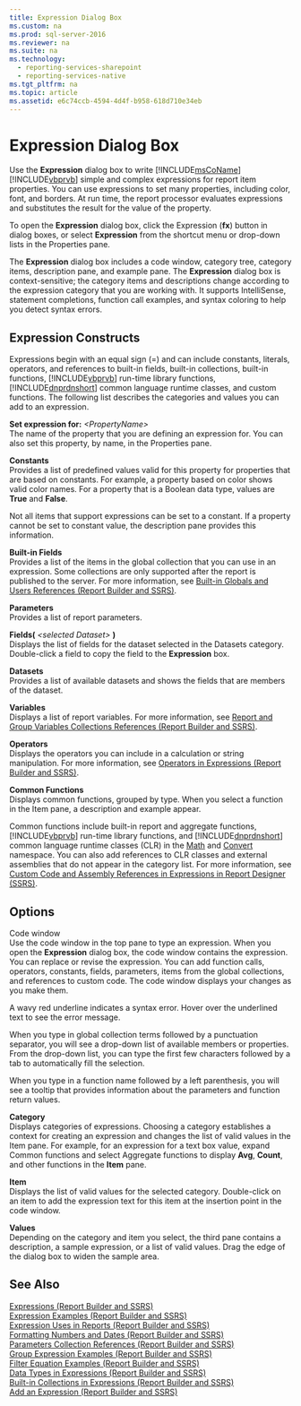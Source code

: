 ```yaml
---
title: Expression Dialog Box
ms.custom: na
ms.prod: sql-server-2016
ms.reviewer: na
ms.suite: na
ms.technology: 
  - reporting-services-sharepoint
  - reporting-services-native
ms.tgt_pltfrm: na
ms.topic: article
ms.assetid: e6c74ccb-4594-4d4f-b958-618d710e34eb
---
```

# Expression Dialog Box
  Use the **Expression** dialog box to write [!INCLUDE[msCoName](../../Token\Other/msCoName_md.md)] [!INCLUDE[vbprvb](../../Token\Other/vbprvb_md.md)] simple and complex expressions for report item properties. You can use expressions to set many properties, including color, font, and borders. At run time, the report processor evaluates expressions and substitutes the result for the value of the property.  
  
 To open the **Expression** dialog box, click the Expression \(**fx**\) button in dialog boxes, or select **Expression** from the shortcut menu or drop\-down lists in the Properties pane.  
  
 The **Expression** dialog box includes a code window, category tree, category items, description pane, and example pane. The **Expression** dialog box is context\-sensitive; the category items and descriptions change according to the expression category that you are working with. It supports IntelliSense, statement completions, function call examples, and syntax coloring to help you detect syntax errors.  
  
## Expression Constructs  
 Expressions begin with an equal sign \(\=\) and can include constants, literals, operators, and references to built\-in fields, built\-in collections, built\-in functions, [!INCLUDE[vbprvb](../../Token\Other/vbprvb_md.md)] run\-time library functions, [!INCLUDE[dnprdnshort](../../Token\Other/dnprdnshort_md.md)] common language runtime classes, and custom functions. The following list describes the categories and values you can add to an expression.  
  
 **Set expression for:**  *\<PropertyName\>*  
 The name of the property that you are defining an expression for. You can also set this property, by name, in the Properties pane.  
  
 **Constants**  
 Provides a list of predefined values valid for this property for properties that are based on constants. For example, a property based on color shows valid color names. For a property that is a Boolean data type, values are **True** and **False**.  
  
 Not all items that support expressions can be set to a constant. If a property cannot be set to constant value, the description pane provides this information.  
  
 **Built\-in Fields**  
 Provides a list of the items in the global collection that you can use in an expression. Some collections are only supported after the report is published to the server. For more information, see [Built-in Globals and Users References &#40;Report Builder and SSRS&#41;](../Topic/Built-in%20Globals%20and%20Users%20References%20\(Report%20Builder%20and%20SSRS\).md).  
  
 **Parameters**  
 Provides a list of report parameters.  
  
 **Fields\(** *\<selected Dataset\>* **\)**  
 Displays the list of fields for the dataset selected in the Datasets category. Double\-click a field to copy the field to the **Expression** box.  
  
 **Datasets**  
 Provides a list of available datasets and shows the fields that are members of the dataset.  
  
 **Variables**  
 Displays a list of report variables. For more information, see [Report and Group Variables Collections References &#40;Report Builder and SSRS&#41;](../Topic/Report%20and%20Group%20Variables%20Collections%20References%20\(Report%20Builder%20and%20SSRS\).md).  
  
 **Operators**  
 Displays the operators you can include in a calculation or string manipulation. For more information, see [Operators in Expressions &#40;Report Builder and SSRS&#41;](../Topic/Operators%20in%20Expressions%20\(Report%20Builder%20and%20SSRS\).md).  
  
 **Common Functions**  
 Displays common functions, grouped by type. When you select a function in the Item pane, a description and example appear.  
  
 Common functions include built\-in report and aggregate functions, [!INCLUDE[vbprvb](../../Token\Other/vbprvb_md.md)] run\-time library functions, and [!INCLUDE[dnprdnshort](../../Token\Other/dnprdnshort_md.md)] common language runtime classes \(CLR\) in the [Math](assetId:///T:System.Math) and [Convert](assetId:///T:System.Convert) namespace. You can also add references to CLR classes and external assemblies that do not appear in the category list. For more information, see [Custom Code and Assembly References in Expressions in Report Designer &#40;SSRS&#41;](../Topic/Custom%20Code%20and%20Assembly%20References%20in%20Expressions%20in%20Report%20Designer%20\(SSRS\).md).  
  
## Options  
 Code window  
 Use the code window in the top pane to type an expression. When you open the **Expression** dialog box, the code window contains the expression. You can replace or revise the expression. You can add function calls, operators, constants, fields, parameters, items from the global collections, and references to custom code. The code window displays your changes as you make them.  
  
 A wavy red underline indicates a syntax error. Hover over the underlined text to see the error message.  
  
 When you type in global collection terms followed by a punctuation separator, you will see a drop\-down list of available members or properties. From the drop\-down list, you can type the first few characters followed by a tab to automatically fill the selection.  
  
 When you type in a function name followed by a left parenthesis, you will see a tooltip that provides information about the parameters and function return values.  
  
 **Category**  
 Displays categories of expressions. Choosing a category establishes a context for creating an expression and changes the list of valid values in the Item pane. For example, for an expression for a text box value, expand Common functions and select Aggregate functions to display **Avg**, **Count**, and other functions in the **Item** pane.  
  
 **Item**  
 Displays the list of valid values for the selected category. Double\-click on an item to add the expression text for this item at the insertion point in the code window.  
  
 **Values**  
 Depending on the category and item you select, the third pane contains a description, a sample expression, or a list of valid values. Drag the edge of the dialog box to widen the sample area.  
  
## See Also  
 [Expressions &#40;Report Builder and SSRS&#41;](../Topic/Expressions%20\(Report%20Builder%20and%20SSRS\).md)   
 [Expression Examples &#40;Report Builder and SSRS&#41;](../Topic/Expression%20Examples%20\(Report%20Builder%20and%20SSRS\).md)   
 [Expression Uses in Reports &#40;Report Builder and SSRS&#41;](../Topic/Expression%20Uses%20in%20Reports%20\(Report%20Builder%20and%20SSRS\).md)   
 [Formatting Numbers and Dates &#40;Report Builder and SSRS&#41;](../Topic/Formatting%20Numbers%20and%20Dates%20\(Report%20Builder%20and%20SSRS\).md)   
 [Parameters Collection References &#40;Report Builder and SSRS&#41;](../Topic/Parameters%20Collection%20References%20\(Report%20Builder%20and%20SSRS\).md)   
 [Group Expression Examples &#40;Report Builder and SSRS&#41;](../Topic/Group%20Expression%20Examples%20\(Report%20Builder%20and%20SSRS\).md)   
 [Filter Equation Examples &#40;Report Builder and SSRS&#41;](../Topic/Filter%20Equation%20Examples%20\(Report%20Builder%20and%20SSRS\).md)   
 [Data Types in Expressions &#40;Report Builder and SSRS&#41;](../Topic/Data%20Types%20in%20Expressions%20\(Report%20Builder%20and%20SSRS\).md)   
 [Built-in Collections in Expressions &#40;Report Builder and SSRS&#41;](../Topic/Built-in%20Collections%20in%20Expressions%20\(Report%20Builder%20and%20SSRS\).md)   
 [Add an Expression &#40;Report Builder and SSRS&#41;](../Topic/Add%20an%20Expression%20\(Report%20Builder%20and%20SSRS\).md)  
  
  
